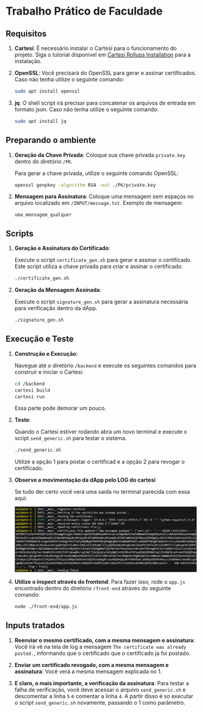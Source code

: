 # Trabalho Prático de Faculdade

## Requisitos

1. **Cartesi**: É necessário instalar o Cartesi para o funcionamento do projeto. Siga o tutorial disponível em [Cartesi Rollups Installation](https://docs.cartesi.io/cartesi-rollups/1.3/development/installation/) para a instalação.

2. **OpenSSL**: Você precisará do OpenSSL para gerar e assinar certificados. Caso não tenha utilize o seguinte comando:

    ```bash
    sudo apt install openssl
    ```
3. **jq**: O shell script irá precisar para concatenar os arquivos de entrada em formato json. Caso não tenha utilize o seguinte comando:
    
    ```bash
    sudo apt install jq
    ```

## Preparando o ambiente

1. **Geração da Chave Privada**: Coloque sua chave privada `private.key` dentro do diretório `/PK`.

   Para gerar a chave privada, utilize o seguinte comando OpenSSL:

    ```bash
    openssl genpkey -algorithm RSA -out ./PK/private.key
    ```

2. **Mensagem para Assinatura**: Coloque uma mensagem sem espaços no arquivo localizado em `/INPUT/message.txt`. Exemplo de mensagem:

    ```
    uma_mensagem_qualquer
    ```

## Scripts

1. **Geração e Assinatura do Certificado**:
   
   Execute o script `certificate_gen.sh` para gerar e assinar o certificado. Este script utiliza a chave privada para criar e assinar o certificado.

    ```bash
    ./certificate_gen.sh
    ```

2. **Geração da Mensagem Assinada**:
   
   Execute o script `signature_gen.sh` para gerar a assinatura necessária para verificação dentro da dApp.

    ```bash
    ./signature_gen.sh
    ```

## Execução e Teste

1. **Construção e Execução**:
   
   Navegue até o diretório `/backend` e execute os seguintes comandos para construir e iniciar o Cartesi:

    ```bash
    cd /backend
    cartesi build
    cartesi run
    ```
    Essa parte pode demorar um pouco.
2. **Teste**:
   
   Quando o Cartesi estiver rodando abra um novo terminal e execute o script `send_generic.sh` para testar o sistema.

    ```bash
    ./send_generic.sh
    ```
    Utilize a opção 1 para postar o certificad e a opção 2 para revogar o certificado.

3. **Observe a movimentação da dApp pelo LOG do cartesi**

    Se tudo der certo você verá uma saida no terminal parecida com essa aqui:

    ![Terminal depois de enviado o certificado](img/terminal_finish.png)

4. **Utilize o inspect através do frontend**: Para fazer isso, rode o `app.js` encontrado dentro do diretório `/front-end` através do seguinte comando:

    ```bash
    node ./front-end/app.js
    ```

## Inputs tratados


1. **Reenviar o mesmo certificado, com a mesma mensagem e assinatura**: Você irá vê na tela de log a mensagem `The certificate was already posted.`, informando que o certificado que o certificado ja foi postado.

2. **Enviar um certificado revogado, com a mesma mensagem e assinatura**: Você verá a mesma mensagem explicada no 1.

3. **E claro, o mais importante, a verificação da assinatura**: Para testar a falha de verificação, você deve acessar o arquivo `send_generic.sh` e descomentar a linha `5` e comentar a linha `4`. A partir disso é so executar o script `send_generic.sh` novamente, passando o 1 como parâmetro.
